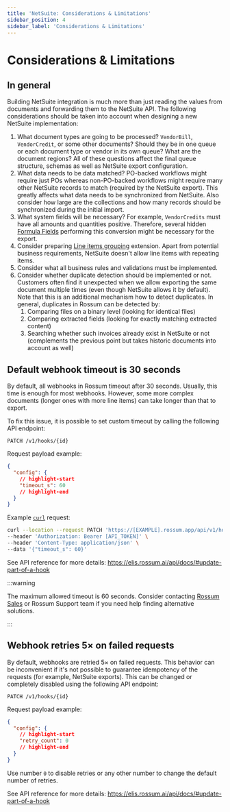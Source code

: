 ```yaml
---
title: 'NetSuite: Considerations & Limitations'
sidebar_position: 4
sidebar_label: 'Considerations & Limitations'
---
```


# Considerations & Limitations

## In general

Building NetSuite integration is much more than just reading the values from documents and forwarding them to the NetSuite API. The following considerations should be taken into account when designing a new NetSuite implementation:

1. What document types are going to be processed? `VendorBill`, `VendorCredit`, or some other documents? Should they be in one queue or each document type or vendor in its own queue? What are the document regions? All of these questions affect the final queue structure, schemas as well as NetSuite export configuration.
1. What data needs to be data matched? PO-backed workflows might require just POs whereas non-PO-backed workflows might require many other NetSuite records to match (required by the NetSuite export). This greatly affects what data needs to be synchronized from NetSuite. Also consider how large are the collections and how many records should be synchronized during the initial import.
1. What system fields will be necessary? For example, `VendorCredits` must have all amounts and quantities positive. Therefore, several hidden [Formula Fields](../rossum-formulas/formula-fields) performing this conversion might be necessary for the export.
1. Consider preparing [Line items grouping](../line-items-grouping) extension. Apart from potential business requirements, NetSuite doesn't allow line items with repeating items.
1. Consider what all business rules and validations must be implemented.
1. Consider whether duplicate detection should be implemented or not. Customers often find it unexpected when we allow exporting the same document multiple times (even though NetSuite allows it by default). Note that this is an additional mechanism how to detect duplicates. In general, duplicates in Rossum can be detected by:
   1. Comparing files on a binary level (looking for identical files)
   2. Comparing extracted fields (looking for exactly matching extracted content)
   3. Searching whether such invoices already exist in NetSuite or not (complements the previous point but takes historic documents into account as well)

## Default webhook timeout is 30 seconds

By default, all webhooks in Rossum timeout after 30 seconds. Usually, this time is enough for most webhooks. However, some more complex documents (longer ones with more line items) can take longer than that to export.

To fix this issue, it is possible to set custom timeout by calling the following API endpoint:

```text
PATCH /v1/hooks/{id}
```

Request payload example:

```json
{
  "config": {
    // highlight-start
    "timeout_s": 60
    // highlight-end
  }
}
```

Example [`curl`](https://github.com/curl/curl) request:

```bash
curl --location --request PATCH 'https://[EXAMPLE].rossum.app/api/v1/hooks/[HOOK_ID]' \
--header 'Authorization: Bearer [API_TOKEN]' \
--header 'Content-Type: application/json' \
--data '{"timeout_s": 60}'
```

See API reference for more details: https://elis.rossum.ai/api/docs/#update-part-of-a-hook

:::warning

The maximum allowed timeout is 60 seconds. Consider contacting [Rossum Sales](https://rossum.ai/form/contact/) or Rossum Support team if you need help finding alternative solutions.

:::

## Webhook retries 5× on failed requests

By default, webhooks are retried 5× on failed requests. This behavior can be inconvenient if it's not possible to guarantee idempotency of the requests (for example, NetSuite exports). This can be changed or completely disabled using the following API endpoint:

```text
PATCH /v1/hooks/{id}
```

Request payload example:

```json
{
  "config": {
    // highlight-start
    "retry_count": 0
    // highlight-end
  }
}
```

Use number `0` to disable retries or any other number to change the default number of retries.

See API reference for more details: https://elis.rossum.ai/api/docs/#update-part-of-a-hook

